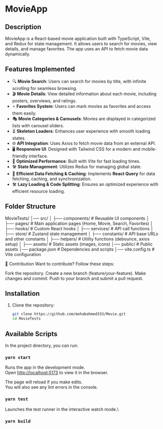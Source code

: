 # MovieApp

## Description

MovieApp is a React-based movie application built with TypeScript, Vite, and Redux for state management.
It allows users to search for movies, view details, and manage favorites. The app uses an API to fetch movie data dynamically.

## Features Implemented

- 🔍 **Movie Search**: Users can search for movies by title, with infinite scrolling for seamless browsing.
- 🎬 **Movie Details**: View detailed information about each movie, including posters, overviews, and ratings.
- ⭐ **Favorites System**: Users can mark movies as favorites and access them easily.
- 🎭 **Movie Categories & Carousels**: Movies are displayed in categorized lists with carousel sliders.
- ⏳ **Skeleton Loaders**: Enhances user experience with smooth loading states.
- 🌐 **API Integration**: Uses Axios to fetch movie data from an external API.
- 🖥️ **Responsive UI**: Designed with Tailwind CSS for a modern and mobile-friendly interface.
- 🚀 **Optimized Performance**: Built with Vite for fast loading times.
- 🛠️ **State Management**: Utilizes Redux for managing global state.
- 🔄 **Efficient Data Fetching & Caching**: Implements **React Query** for data fetching, caching, and synchronization.
- 🛠️ **Lazy Loading & Code Splitting**: Ensures an optimized experience with efficient resource loading.

## Folder Structure

MovieTests/
│── src/
│ ├── components/ # Reusable UI components
│ ├── pages/ # Main application pages (Home, Movie, Search, Favorites)
│ ├── hooks/ # Custom React hooks
│ ├── services/ # API call functions
│ ├── store/ # Zustand state management
│ ├── constants/ # API base URLs and other constants
│ ├── helpers/ # Utility functions (debounce, axios setup)
│ ├── assets/ # Static assets (images, icons)
│── public/ # Public assets
│── package.json # Dependencies and scripts
│── vite.config.ts # Vite configuration

📌 Contribution
Want to contribute? Follow these steps:

Fork the repository.
Create a new branch (feature/your-feature).
Make changes and commit.
Push to your branch and submit a pull request.

## Installation

1. Clone the repository:
   ```bash
   git clone https://github.com/mohabahmed333/Movie.git
   cd MovieTests
   ```

## Available Scripts

In the project directory, you can run:

### `yarn start`

Runs the app in the development mode.\
Open [http://localhost:5173](http://localhost:5173) to view it in the browser.

The page will reload if you make edits.\
You will also see any lint errors in the console.

### `yarn test`

Launches the test runner in the interactive watch mode.\

### `yarn build`
